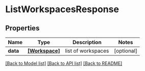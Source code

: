# ListWorkspacesResponse


## Properties
Name | Type | Description | Notes
------------ | ------------- | ------------- | -------------
**data** | [**[Workspace]**](Workspace.md) | list of workspaces | [optional] 

[[Back to Model list]](../README.md#documentation-for-models) [[Back to API list]](../README.md#documentation-for-api-endpoints) [[Back to README]](../README.md)



